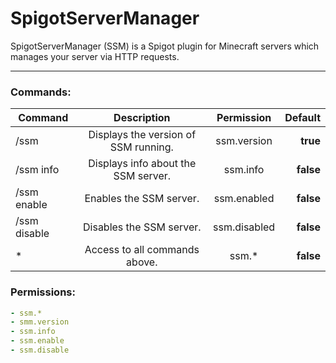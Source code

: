 # SpigotServerManager
SpigotServerManager (SSM) is a Spigot plugin for Minecraft servers which manages your server via HTTP requests.
___

### Commands:
| Command        |  Description                           | Permission           | Default |
| -------------- | :------------------------------------: |:--------------------:| -------:|
| /ssm           |  Displays the version of SSM running.  | ssm.version          |**true** |
| /ssm info      |  Displays info about the SSM server.   | ssm.info             |**false**|
| /ssm enable    |  Enables the SSM server.               | ssm.enabled          |**false**|
| /ssm disable   |  Disables the SSM server.              | ssm.disabled         |**false**|
| *              |  Access to all commands above.         | ssm.*                |**false**|

### Permissions:
```yaml
- ssm.*
- smm.version
- ssm.info
- ssm.enable
- ssm.disable
```
